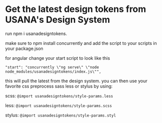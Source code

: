 # Get the latest design tokens from USANA's Design System

run npm i usanadesigntokens.

make sure to npm install concurrently and add the script to your scripts in your package.json

for angular change your start script to look like this

`"start": "concurrently \"ng serve\" \"node node_modules/usanadesigntokens/index.js\"",`
  
this will pull the latest from the design system.
you can then use your favorite css preprocess sass less or stylus
by using:
 
 scss: `@import usanadesigntokens/style-params.less`
 
 less: `@import usanadesigntokens/style-params.scss`
 
 stylus: `@import usanadesigntokens/style-params.styl`
 
  
  
  
